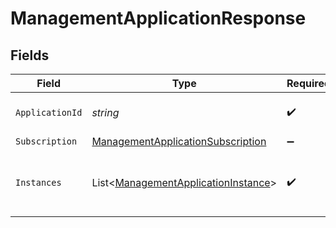 # ManagementApplicationResponse


## Fields

| Field                                                                                             | Type                                                                                              | Required                                                                                          | Description                                                                                       |
| ------------------------------------------------------------------------------------------------- | ------------------------------------------------------------------------------------------------- | ------------------------------------------------------------------------------------------------- | ------------------------------------------------------------------------------------------------- |
| `ApplicationId`                                                                                   | *string*                                                                                          | :heavy_check_mark:                                                                                | The ID of the application.                                                                        |
| `Subscription`                                                                                    | [ManagementApplicationSubscription](../../Models/Components/ManagementApplicationSubscription.md) | :heavy_minus_sign:                                                                                | N/A                                                                                               |
| `Instances`                                                                                       | List<[ManagementApplicationInstance](../../Models/Components/ManagementApplicationInstance.md)>   | :heavy_check_mark:                                                                                | List of instances associated with this application.                                               |